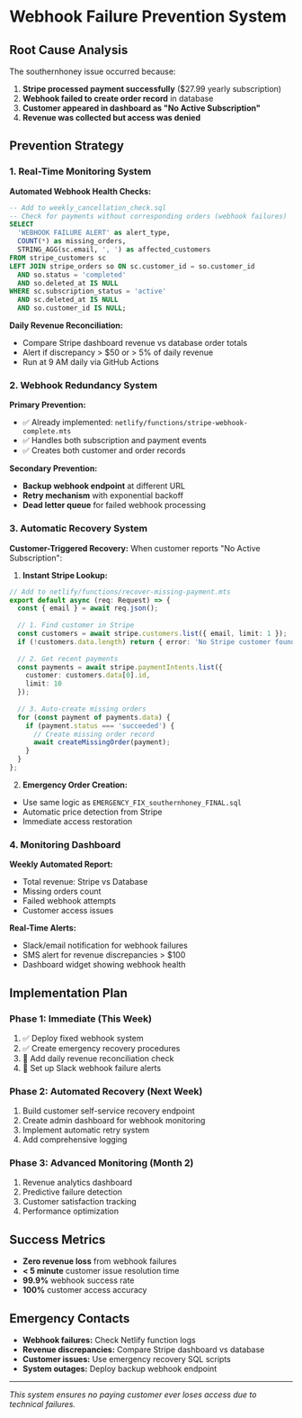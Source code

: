 # Webhook Failure Prevention System

## Root Cause Analysis
The southernhoney issue occurred because:
1. **Stripe processed payment successfully** ($27.99 yearly subscription)
2. **Webhook failed to create order record** in database
3. **Customer appeared in dashboard as "No Active Subscription"**
4. **Revenue was collected but access was denied**

## Prevention Strategy

### 1. Real-Time Monitoring System

**Automated Webhook Health Checks:**
```sql
-- Add to weekly_cancellation_check.sql
-- Check for payments without corresponding orders (webhook failures)
SELECT 
  'WEBHOOK FAILURE ALERT' as alert_type,
  COUNT(*) as missing_orders,
  STRING_AGG(sc.email, ', ') as affected_customers
FROM stripe_customers sc
LEFT JOIN stripe_orders so ON sc.customer_id = so.customer_id 
  AND so.status = 'completed' 
  AND so.deleted_at IS NULL
WHERE sc.subscription_status = 'active'
  AND sc.deleted_at IS NULL
  AND so.customer_id IS NULL;
```

**Daily Revenue Reconciliation:**
- Compare Stripe dashboard revenue vs database order totals
- Alert if discrepancy > $50 or > 5% of daily revenue
- Run at 9 AM daily via GitHub Actions

### 2. Webhook Redundancy System

**Primary Prevention:**
- ✅ Already implemented: `netlify/functions/stripe-webhook-complete.mts`
- ✅ Handles both subscription and payment events
- ✅ Creates both customer and order records

**Secondary Prevention:**
- **Backup webhook endpoint** at different URL
- **Retry mechanism** with exponential backoff
- **Dead letter queue** for failed webhook processing

### 3. Automatic Recovery System

**Customer-Triggered Recovery:**
When customer reports "No Active Subscription":

1. **Instant Stripe Lookup:**
```typescript
// Add to netlify/functions/recover-missing-payment.mts
export default async (req: Request) => {
  const { email } = await req.json();
  
  // 1. Find customer in Stripe
  const customers = await stripe.customers.list({ email, limit: 1 });
  if (!customers.data.length) return { error: 'No Stripe customer found' };
  
  // 2. Get recent payments
  const payments = await stripe.paymentIntents.list({
    customer: customers.data[0].id,
    limit: 10
  });
  
  // 3. Auto-create missing orders
  for (const payment of payments.data) {
    if (payment.status === 'succeeded') {
      // Create missing order record
      await createMissingOrder(payment);
    }
  }
};
```

2. **Emergency Order Creation:**
- Use same logic as `EMERGENCY_FIX_southernhoney_FINAL.sql`
- Automatic price detection from Stripe
- Immediate access restoration

### 4. Monitoring Dashboard

**Weekly Automated Report:**
- Total revenue: Stripe vs Database
- Missing orders count
- Failed webhook attempts
- Customer access issues

**Real-Time Alerts:**
- Slack/email notification for webhook failures
- SMS alert for revenue discrepancies > $100
- Dashboard widget showing webhook health

## Implementation Plan

### Phase 1: Immediate (This Week)
1. ✅ Deploy fixed webhook system
2. ✅ Create emergency recovery procedures
3. 🔄 Add daily revenue reconciliation check
4. 🔄 Set up Slack webhook failure alerts

### Phase 2: Automated Recovery (Next Week)
1. Build customer self-service recovery endpoint
2. Create admin dashboard for webhook monitoring
3. Implement automatic retry system
4. Add comprehensive logging

### Phase 3: Advanced Monitoring (Month 2)
1. Revenue analytics dashboard
2. Predictive failure detection
3. Customer satisfaction tracking
4. Performance optimization

## Success Metrics
- **Zero revenue loss** from webhook failures
- **< 5 minute** customer issue resolution time
- **99.9%** webhook success rate
- **100%** customer access accuracy

## Emergency Contacts
- **Webhook failures:** Check Netlify function logs
- **Revenue discrepancies:** Compare Stripe dashboard vs database
- **Customer issues:** Use emergency recovery SQL scripts
- **System outages:** Deploy backup webhook endpoint

---

*This system ensures no paying customer ever loses access due to technical failures.* 